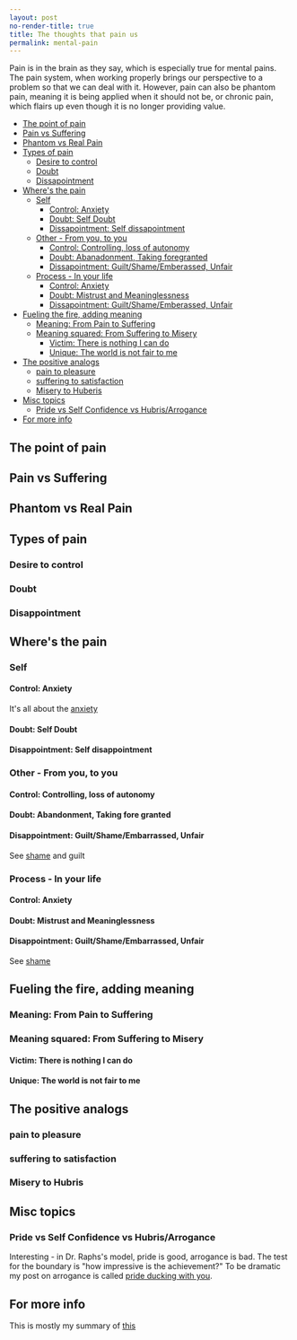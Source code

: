 ```yaml
---
layout: post
no-render-title: true
title: The thoughts that pain us
permalink: mental-pain
---
```


Pain is in the brain as they say, which is especially true for mental pains. The pain system, when working properly brings our perspective to a problem so that we can deal with it. However, pain can also be phantom pain, meaning it is being applied when it should not be, or chronic pain, which flairs up even though it is no longer providing value.

<!-- prettier-ignore-start -->
<!-- vim-markdown-toc GFM -->

- [The point of pain](#the-point-of-pain)
- [Pain vs Suffering](#pain-vs-suffering)
- [Phantom vs Real Pain](#phantom-vs-real-pain)
- [Types of pain](#types-of-pain)
    - [Desire to control](#desire-to-control)
    - [Doubt](#doubt)
    - [Dissapointment](#dissapointment)
- [Where's the pain](#wheres-the-pain)
    - [Self](#self)
        - [Control: Anxiety](#control-anxiety)
        - [Doubt: Self Doubt](#doubt-self-doubt)
        - [Dissapointment: Self dissapointment](#dissapointment-self-dissapointment)
    - [Other - From you, to you](#other---from-you-to-you)
        - [Control: Controlling, loss of autonomy](#control-controlling-loss-of-autonomy)
        - [Doubt: Abanadonment, Taking foregranted](#doubt-abanadonment-taking-foregranted)
        - [Dissapointment: Guilt/Shame/Emberassed, Unfair](#dissapointment-guiltshameemberassed-unfair)
    - [Process - In your life](#process---in-your-life)
        - [Control: Anxiety](#control-anxiety-1)
        - [Doubt: Mistrust and Meaninglessness](#doubt-mistrust-and-meaninglessness)
        - [Dissapointment: Guilt/Shame/Emberassed, Unfair](#dissapointment-guiltshameemberassed-unfair-1)
- [Fueling the fire, adding meaning](#fueling-the-fire-adding-meaning)
    - [Meaning: From Pain to Suffering](#meaning-from-pain-to-suffering)
    - [Meaning squared: From Suffering to Misery](#meaning-squared-from-suffering-to-misery)
        - [Victim: There is nothing I can do](#victim-there-is-nothing-i-can-do)
        - [Unique: The world is not fair to me](#unique-the-world-is-not-fair-to-me)
- [The positive analogs](#the-positive-analogs)
    - [pain to pleasure](#pain-to-pleasure)
    - [suffering to satisfaction](#suffering-to-satisfaction)
    - [Misery to Huberis](#misery-to-huberis)
- [Misc topics](#misc-topics)
    - [Pride vs Self Confidence vs Hubris/Arrogance](#pride-vs-self-confidence-vs-hubrisarrogance)
- [For more info](#for-more-info)

<!-- vim-markdown-toc -->
<!-- prettier-ignore-end -->

## The point of pain

## Pain vs Suffering

## Phantom vs Real Pain

## Types of pain

### Desire to control

### Doubt

### Disappointment

## Where's the pain

### Self

#### Control: Anxiety

It's all about the [anxiety](/anxiety)

#### Doubt: Self Doubt

#### Disappointment: Self disappointment

### Other - From you, to you

#### Control: Controlling, loss of autonomy

#### Doubt: Abandonment, Taking fore granted

#### Disappointment: Guilt/Shame/Embarrassed, Unfair

See [shame](/shame) and guilt

### Process - In your life

#### Control: Anxiety

#### Doubt: Mistrust and Meaninglessness

#### Disappointment: Guilt/Shame/Embarrassed, Unfair

See [shame](/shame)

## Fueling the fire, adding meaning

### Meaning: From Pain to Suffering

### Meaning squared: From Suffering to Misery

#### Victim: There is nothing I can do

#### Unique: The world is not fair to me

## The positive analogs

### pain to pleasure

### suffering to satisfaction

### Misery to Hubris

## Misc topics

### Pride vs Self Confidence vs Hubris/Arrogance

Interesting - in Dr. Raphs's model, pride is good, arrogance is bad. The test for the boundary is "how impressive is the achievement?" To be dramatic my post on arrogance is called [pride ducking with you](/pride).

## For more info

This is mostly my summary of [this](https://whatilearnedsofar.com/theory/suffering/)
